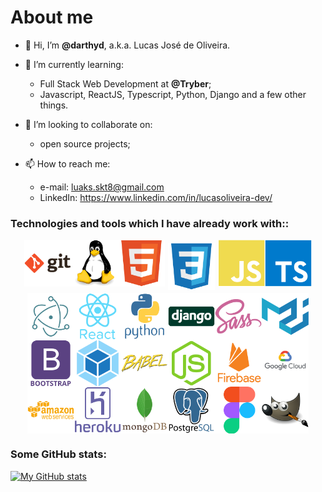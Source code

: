 # About me

- :wave: Hi, I’m __@darthyd__, a.k.a. Lucas José de Oliveira.

- :seedling: I’m currently learning:
	- Full Stack Web Development at __@Tryber__;
	- Javascript, ReactJS, Typescript, Python, Django and a few other things.

- :revolving_hearts:  I’m looking to collaborate on:
	- open source projects;

- :mailbox: How to reach me: 
	- e-mail: [luaks.skt8@gmail.com](mailto:luaks.skt8@gmail.com)
	- LinkedIn: https://www.linkedin.com/in/lucasoliveira-dev/


### Technologies and tools which I have already work with::


<div style="display: flex; flex-flow: row wrap; justify-content: center; text-align: center">
	 <img align="center" alt="Git" height="75" width="75" src="https://raw.githubusercontent.com/devicons/devicon/master/icons/git/git-original-wordmark.svg">
	 <img align="center" alt="Linux" height="75" width="75" src="https://raw.githubusercontent.com/devicons/devicon/master/icons/linux/linux-original.svg">
 	 <img align="center" alt="HTML" height="75" width="75" src="https://raw.githubusercontent.com/devicons/devicon/master/icons/html5/html5-original.svg">
 	 <img align="center" style="margin: 5px" alt="CSS" height="75" width="75" src="https://raw.githubusercontent.com/devicons/devicon/master/icons/css3/css3-original.svg">
 	 <img align="center" alt="Javascript" height="75" width="75" src="https://raw.githubusercontent.com/devicons/devicon/master/icons/javascript/javascript-plain.svg">
	<img align="center" alt="Typescript" height="75" width="75" src="https://raw.githubusercontent.com/devicons/devicon/master/icons/typescript/typescript-original.svg">
	<img align="center" alt="Electron" height="75" width="75" src="https://raw.githubusercontent.com/devicons/devicon/master/icons/electron/electron-original.svg">
  	<img align="center" alt="React" height="75" width="75" src="https://raw.githubusercontent.com/devicons/devicon/master/icons/react/react-original-wordmark.svg">
	<img align="center" alt="Python" height="75" width="75" src="https://raw.githubusercontent.com/devicons/devicon/master/icons/python/python-original-wordmark.svg">
	<img align="center" alt="Django" height="75" width="75" src="https://raw.githubusercontent.com/devicons/devicon/master/icons/django/django-original.svg">
	<img align="center" alt="Sass" height="75" width="75" src="https://raw.githubusercontent.com/devicons/devicon/master/icons/sass/sass-original.svg">
  	<img align="center" alt="Material UI" height="75" width="75" src="https://raw.githubusercontent.com/devicons/devicon/master/icons/materialui/materialui-original.svg">
	<img align="center" alt="Bootstrap" height="75" width="75" src="https://raw.githubusercontent.com/devicons/devicon/master/icons/bootstrap/bootstrap-plain-wordmark.svg">
	<img align="center" alt="Webpack" height="75" width="75" src="https://raw.githubusercontent.com/devicons/devicon/master/icons/webpack/webpack-original.svg">
	<img align="center" alt="Babel" height="75" width="75" src="https://raw.githubusercontent.com/devicons/devicon/master/icons/babel/babel-original.svg">
	<img align="center" alt="Node" height="75" width="75" src="https://raw.githubusercontent.com/devicons/devicon/master/icons/nodejs/nodejs-plain.svg">
	<img align="center" alt="Firebase" height="75" width="75" src="https://raw.githubusercontent.com/devicons/devicon/master/icons/firebase/firebase-plain-wordmark.svg">
	<img align="center" alt="GCP" height="75" width="75" src="https://raw.githubusercontent.com/devicons/devicon/master/icons/googlecloud/googlecloud-original-wordmark.svg">
	<img align="center" alt="AWS" height="75" width="75" src="https://raw.githubusercontent.com/devicons/devicon/master/icons/amazonwebservices/amazonwebservices-plain-wordmark.svg">
	<img align="center" alt="Heroku" height="75" width="75" src="https://raw.githubusercontent.com/devicons/devicon/master/icons/heroku/heroku-original-wordmark.svg">
	<img align="center" alt="MongoDB" height="75" width="75" src="https://raw.githubusercontent.com/devicons/devicon/master/icons/mongodb/mongodb-original-wordmark.svg">
	<img align="center" alt="PostgreSQL" height="75" width="75" src="https://raw.githubusercontent.com/devicons/devicon/master/icons/postgresql/postgresql-original-wordmark.svg">
	<img align="center" alt="Figma" height="75" width="75" src="https://raw.githubusercontent.com/devicons/devicon/master/icons/figma/figma-original.svg">
	<img align="center" alt="Gimp" height="75" width="75" src="https://raw.githubusercontent.com/devicons/devicon/master/icons/gimp/gimp-original.svg">
</div>

### Some GitHub stats:

[![My GitHub stats](https://github-readme-stats.vercel.app/api?username=darthyd&count_private=true&show_icons=true&theme=react&bg_color=90,000000,aaaaaa)
](https://github.com/darthyd)
